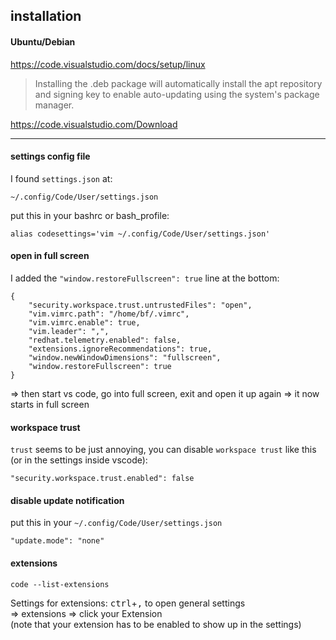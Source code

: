 ## installation

#### Ubuntu/Debian

https://code.visualstudio.com/docs/setup/linux

> Installing the .deb package will automatically install the apt repository \
and signing key to enable auto-updating using the system's package manager.

https://code.visualstudio.com/Download

***

#### settings config file

I found `settings.json` at:
```
~/.config/Code/User/settings.json
```

put this in your bashrc or bash_profile:
```
alias codesettings='vim ~/.config/Code/User/settings.json'
```

#### open in full screen

I added the `"window.restoreFullscreen": true` line at the bottom:
```
{
    "security.workspace.trust.untrustedFiles": "open",
    "vim.vimrc.path": "/home/bf/.vimrc",
    "vim.vimrc.enable": true,
    "vim.leader": ",",
    "redhat.telemetry.enabled": false,
    "extensions.ignoreRecommendations": true,
    "window.newWindowDimensions": "fullscreen",
    "window.restoreFullscreen": true
}
```

=> then start vs code, go into full screen, exit and open it up again => it now starts in full screen

#### workspace trust

`trust` seems to be just annoying, you can disable `workspace trust` like this (or in the settings inside vscode):
```
"security.workspace.trust.enabled": false
```

#### disable update notification

put this in your `~/.config/Code/User/settings.json`
```
"update.mode": "none"
```

#### extensions

```
code --list-extensions
```


Settings for extensions: <kbd>ctrl</kbd>+<kbd>,</kbd> to open general settings\
=> extensions => click your Extension\
(note that your extension has to be enabled to show up in the settings)
